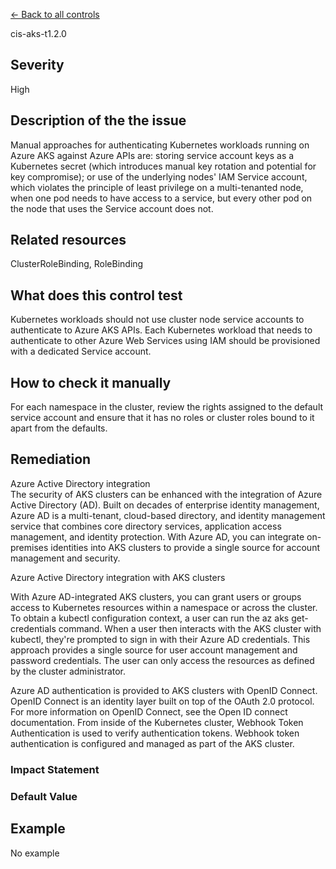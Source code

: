 [← Back to all controls](index.md)


cis-aks-t1.2.0

## Severity

High

## Description of the the issue

Manual approaches for authenticating Kubernetes workloads running on Azure AKS against Azure APIs are: storing service account keys as a Kubernetes secret (which introduces manual key rotation and potential for key compromise); or use of the underlying nodes' IAM Service account, which violates the principle of least privilege on a multi-tenanted node, when one pod needs to have access to a service, but every other pod on the node that uses the Service account does not.

## Related resources

ClusterRoleBinding, RoleBinding

## What does this control test

Kubernetes workloads should not use cluster node service accounts to authenticate to Azure AKS APIs. Each Kubernetes workload that needs to authenticate to other Azure Web Services using IAM should be provisioned with a dedicated Service account.

## How to check it manually

For each namespace in the cluster, review the rights assigned to the default service account and ensure that it has no roles or cluster roles bound to it apart from the defaults.

## Remediation

Azure Active Directory integration  
The security of AKS clusters can be enhanced with the integration of Azure Active Directory (AD). Built on decades of enterprise identity management, Azure AD is a multi-tenant, cloud-based directory, and identity management service that combines core directory services, application access management, and identity protection. With Azure AD, you can integrate on-premises identities into AKS clusters to provide a single source for account management and security.

 Azure Active Directory integration with AKS clusters

 With Azure AD-integrated AKS clusters, you can grant users or groups access to Kubernetes resources within a namespace or across the cluster. To obtain a kubectl configuration context, a user can run the az aks get-credentials command. When a user then interacts with the AKS cluster with kubectl, they're prompted to sign in with their Azure AD credentials. This approach provides a single source for user account management and password credentials. The user can only access the resources as defined by the cluster administrator.

 Azure AD authentication is provided to AKS clusters with OpenID Connect. OpenID Connect is an identity layer built on top of the OAuth 2.0 protocol. For more information on OpenID Connect, see the Open ID connect documentation. From inside of the Kubernetes cluster, Webhook Token Authentication is used to verify authentication tokens. Webhook token authentication is configured and managed as part of the AKS cluster.

### Impact Statement

### Default Value

## Example

No example
